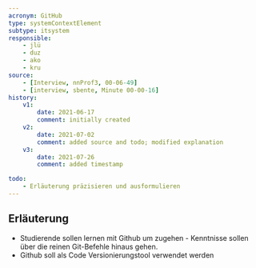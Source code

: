 ```yaml
---
acronym: GitHub
type: systemContextElement
subtype: itsystem
responsible:
    - jlü
    - duz
    - ako
    - kru
source:
    - [Interview, nnProf3, 00-06-49]
    - [interview, sbente, Minute 00-00-16]
history:
    v1:
        date: 2021-06-17
        comment: initially created
    v2:
        date: 2021-07-02
        comment: added source and todo; modified explanation
    v3:
        date: 2021-07-26
        comment: added timestamp

todo:
    - Erläuterung präzisieren und ausformulieren
---
```


## Erläuterung

* Studierende sollen lernen mit Github um zugehen - Kenntnisse sollen über die reinen Git-Befehle hinaus gehen.
* Github soll als Code Versionierungstool verwendet werden
